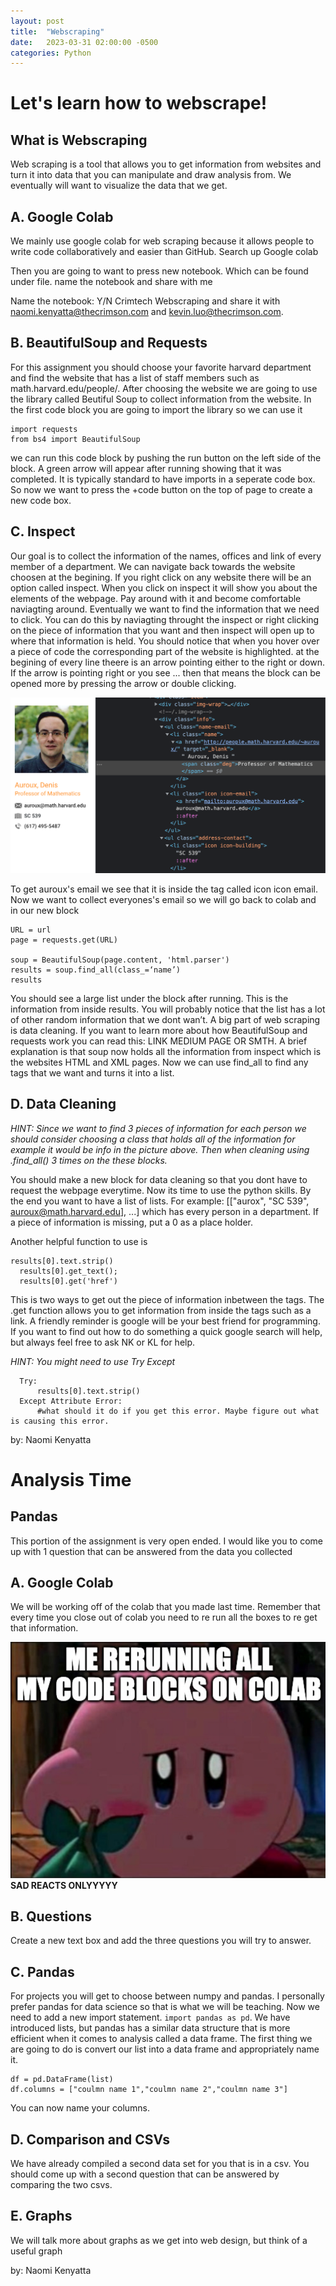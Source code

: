 ```yaml
---
layout: post
title:  "Webscraping"
date:   2023-03-31 02:00:00 -0500
categories: Python
---
```


Let's learn how to webscrape!
=============================

What is Webscraping
-------------------

Web scraping is a tool that allows you to get information from websites and turn it into data that you can manipulate and draw analysis from. We eventually will want to visualize the data that we get.

A. Google Colab
---------------

We mainly use google colab for web scraping because it allows people to write code collaboratively and easier than GitHub. Search up Google colab

Then you are going to want to press new notebook. Which can be found under file. name the notebook and share with me

Name the notebook: Y/N Crimtech Webscraping and share it with naomi.kenyatta@thecrimson.com and kevin.luo@thecrimson.com.

B. BeautifulSoup and Requests
-----------------------------

For this assignment you should choose your favorite harvard department and find the website that has a list of staff members such as math.harvard.edu/people/. After choosing the website we are going to use the library called Beutiful Soup to collect information from the website. In the first code block you are going to import the library so we can use it

    import requests
    from bs4 import BeautifulSoup

we can run this code block by pushing the run button on the left side of the block. A green arrow will appear after running showing that it was completed. It is typically standard to have imports in a seperate code box. So now we want to press the +code button on the top of page to create a new code box.

C. Inspect
----------

Our goal is to collect the information of the names, offices and link of every member of a department. We can navigate back towards the website choosen at the begining. If you right click on any website there will be an option called inspect. When you click on inspect it will show you about the elements of the webpage. Pay around with it and become comfortable naviagting around. Eventually we want to find the information that we need to click. You can do this by naviagting throught the inspect or right clicking on the piece of information that you want and then inspect will open up to where that information is held. You should notice that when you hover over a piece of code the corresponding part of the website is highlighted. at the begining of every line theere is an arrow pointing either to the right or down. If the arrow is pointing right or you see ... then that means the block can be opened more by pressing the arrow or double clicking.

![Inspect](/assets/images/Auroux.png) 

To get auroux's email we see that it is inside the tag called icon icon email. Now we want to collect everyones's email so we will go back to colab and in our new block

    URL = url
    page = requests.get(URL)
    
    soup = BeautifulSoup(page.content, 'html.parser')
    results = soup.find_all(class_=‘name’)
    results
    

You should see a large list under the block after running. This is the information from inside results. You will probably notice that the list has a lot of other random information that we dont wan’t. A big part of web scraping is data cleaning. If you want to learn more about how BeautifulSoup and requests work you can read this: LINK MEDIUM PAGE OR SMTH. A brief explanation is that soup now holds all the information from inspect which is the websites HTML and XML pages. Now we can use find\_all to find any tags that we want and turns it into a list.

D. Data Cleaning
----------------

_HINT: Since we want to find 3 pieces of information for each person we should consider choosing a class that holds all of the information for example it would be info in the picture above. Then when cleaning using .find\_all() 3 times on the these blocks._

You should make a new block for data cleaning so that you dont have to request the webpage everytime. Now its time to use the python skills. By the end you want to have a list of lists. For example: \[\["aurox", "SC 539", auroux@math.harvard.edu\], ...\] which has every person in a department. If a piece of information is missing, put a 0 as a place holder.

Another helpful function to use is

    results[0].text.strip()
      results[0].get_text();
      results[0].get('href')
    

This is two ways to get out the piece of information inbetween the tags. The .get function allows you to get information from inside the tags such as a link. A friendly reminder is google will be your best friend for programming. If you want to find out how to do something a quick google search will help, but always feel free to ask NK or KL for help.

_HINT: You might need to use Try Except_

    
      Try:
          results[0].text.strip()
      Except Attribute Error:
          #what should it do if you get this error. Maybe figure out what is causing this error.
    

by: Naomi Kenyatta

Analysis Time
=============

Pandas
------

This portion of the assignment is very open ended. I would like you to come up with 1 question that can be answered from the data you collected

A. Google Colab
---------------

We will be working off of the colab that you made last time. Remember that every time you close out of colab you need to re run all the boxes to re get that information.

![Inspect](/assets/images/sad.png)
**SAD REACTS ONLYYYYY**

B. Questions
------------

Create a new text box and add the three questions you will try to answer.

C. Pandas
---------

For projects you will get to choose between numpy and pandas. I personally prefer pandas for data science so that is what we will be teaching. Now we need to add a new import statement. `import pandas as pd`. We have introduced lists, but pandas has a similar data structure that is more efficient when it comes to analysis called a data frame. The first thing we are going to do is convert our list into a data frame and appropriately name it.

    df = pd.DataFrame(list)
    df.columns = ["coulmn name 1","coulmn name 2","coulmn name 3"]

You can now name your columns.

D. Comparison and CSVs
----------------------

We have already compiled a second data set for you that is in a csv. You should come up with a second question that can be answered by comparing the two csvs.

E. Graphs
---------

We will talk more about graphs as we get into web design, but think of a useful graph

by: Naomi Kenyatta